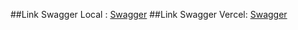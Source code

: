##Link Swagger Local : [Swagger](http://localhost:3000/docs/)
##Link Swagger Vercel: [Swagger](https://sanberbe60-zul.vercel.app/docs/)